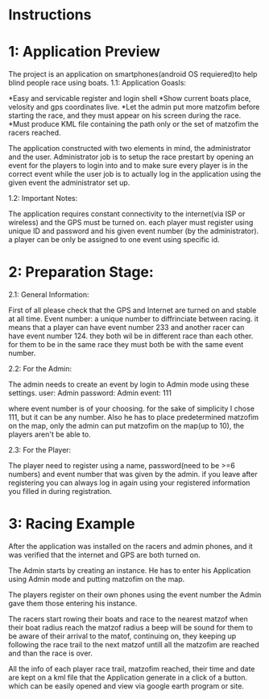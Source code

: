 Instructions
=====================

1: Application Preview
=========================

The project is an application on smartphones(android OS requiered)to help blind people race using boats.
1.1: Application Goasls:

*Easy and servicable register and login shell
*Show current boats place, velosity and gps coordinates live.
*Let the admin put more matzofim before starting the race, and they must appear on his screen during the race.
*Must produce KML file containing the path only or the set of matzofim the racers reached.

The application constructed with two elements in mind, the administrator and the user.
Administrator job is to setup the race prestart by opening an event for the players to login into and to make sure every player is in the correct event
while the user job is to actually log in the application using the given event the administrator set up.

1.2: Important Notes:

The application requires constant connectivity to the internet(via ISP or wireless) and the GPS must be turned on.
each player must register using unique ID and password and his given event number (by the administrator).
a player can be only be assigned to one event using specific id.


2: Preparation Stage:
========================

2.1: General Information:

First of all please check that the GPS and Internet are turned on and stable at all time.
Event number: a unique number to diffrinciate between racing. it means that a player can have event number 233 and another racer can have event number 124. they both wil be in different race than each other.
for them to be in the same race they must both be with the same event number.


2.2: For the Admin:

The admin needs to create an event by login to Admin mode using these settings.
user: Admin
password: Admin
event: 111

where event number is of your choosing. for the sake of simplicity I chose 111, but it can be any number.
Also he has to place predetermined matzofim on the map, only the admin can put matzofim on the map(up to 10), the players aren't be able to.


2.3: For the Player:

The player need to register using a name, password(need to be >=6 numbers) and event number that was given by the admin.
if you leave after registering you can always log in again using your registered information you filled in during registration.


3: Racing Example
=====================
After the application was installed on the racers and admin phones, and it was verified that the internet and GPS are both turned on.

The Admin starts by creating an instance. He has to enter his Application using Admin mode and putting matzofim on the map.

The players register on their own phones using the event number the Admin gave them those entering his instance.

The racers start rowing their boats and race to the nearest matzof when their boat radius reach the matzof radius a beep will be sound for them to be aware of their arrival to the matof, continuing on, they keeping up following the race trail to the next matzof untill all the matzofim are reached and than the race is over.

All the info of each player race trail, matzofim reached, their time and date are kept on a kml file that the Application generate in a click of a button. which can be easily opened and view via google earth program or site.



